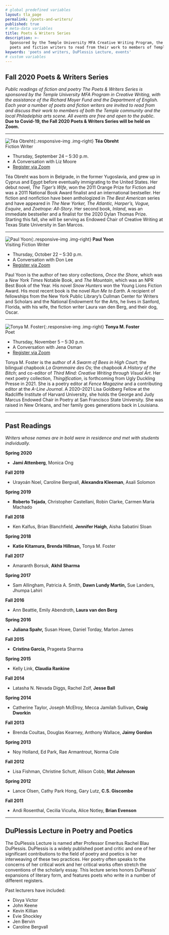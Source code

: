 ```yaml
---
# global predefined variables
layout: tla_page
permalink: /poets-and-writers/
published: true
# meta-data variables
title: Poets & Writers Series
description: >-
  Sponsored by the Temple University MFA Creative Writing Program, the Poets and Writers Series invites
  poets and fiction writers to read from their work to members of Temple community and Philadelphia arts scene.
keywords: 'poets and writers, DuPlessis Lecture, events'
# custom variables
---
```

## Fall 2020 Poets & Writers Series
_Public readings of fiction and poetry_
_The Poets & Writers Series is sponsored by the Temple University MFA Program in Creative Writing, with the assistance of the Richard Moyer Fund and the Department of English. Each year a number of poets and fiction writers are invited to read from and discuss their work to members of both the Temple community and the local Philadelphia arts scene. All events are free and open to the public._ **Due to Covid-19, the Fall 2020 Poets & Writers Series will be held on Zoom.**

___

![Téa Obreht]({{site.baseurl}}/media/){:.responsive-img .img-right}
**Téa Obreht**<br/>
Fiction Writer<br/>

- Thursday, September 24 – 5:30 p.m.<br/>
- A Conversation with Liz Moore<br/>
- [Register via Zoom](https://temple.zoom.us/webinar/register/WN_g3AmifDHT42YRCDX1tsiVQ)<br>

Téa Obreht was born in Belgrade, in the former Yugoslavia, and grew up in Cyprus and Egypt before eventually immigrating to the United States. Her debut novel, _The Tiger’s Wife_, won the 2011 Orange Prize for Fiction and was a 2011 National Book Award finalist and an international bestseller. Her fiction and nonfiction have been anthologized in _The Best American_ series and have appeared in _The New Yorker, The Atlantic, Harper’s, Vogue, Esquire_, and _Zoetrope: All-Story_. Her second book, _Inland_, was an immediate bestseller and a finalist for the 2020 Dylan Thomas Prize. Starting this fall, she will be serving as Endowed Chair of Creative Writing at Texas State University in San Marcos.   

___

![Paul Yoon]({{site.baseurl}}/media/){:.responsive-img .img-right}
**Paul Yoon**<br>
Visiting Fiction Writer<br/>

- Thursday, October 22 – 5:30 p.m.
- A Conversation with Don Lee<br>
- [Register via Zoom](https://temple.zoom.us/webinar/register/WN_4UIjvmO6Sw-k625Cw6V4ng)<br>

Paul Yoon is the author of two story collections, _Once the Shore_, which was a _New York Times_ Notable Book, and _The Mountain_, which was an NPR Best Book of the Year. His novel _Snow Hunters_ won the Young Lions Fiction Award. His most recent book is the novel _Run Me to Earth_. A recipient of fellowships from the New York Public Library’s Cullman Center for Writers and Scholars and the National Endowment for the Arts, he lives in Sanford, Florida, with his wife, the fiction writer Laura van den Berg, and their dog, Oscar. 

___

![Tonya M. Foster]({{site.baseurl}}/media/){:.responsive-img .img-right}
**Tonya M. Foster**<br/>
Poet<br/>

- Thursday, November 5 – 5:30 p.m.<br/>
- A Conversation with Jena Osman<br>
- [Register via Zoom](https://temple.zoom.us/webinar/register/WN_N5Oni2VgQdyS1iuW2CNT0w)<br>

Tonya M. Foster is the author of _A Swarm of Bees in High Court_; the bilingual chapbook _La Grammaire des Os_; the chapbook _A History of the Bitch_; and co-editor of _Third Mind: Creative Writing through Visual Art_. Her next poetry collection, _Thingification_, is forthcoming from Ugly Duckling Presse in 2021. She is a poetry editor at _Fence Magazine_ and a contributing editor at the _A-Line Journal_. A 2020–2021 Lisa Goldberg Fellow at the Radcliffe Institute of Harvard University, she holds the George and Judy Marcus Endowed Chair in Poetry at San Francisco State University. She was raised in New Orleans, and her family goes generations back in Louisiana.

___

## Past Readings

_Writers whose names are in bold were in residence and met with students individually._

**Spring 2020**
- **Jami Attenberg**, Monica Ong

**Fall 2019**
- Urayoán Noel, Caroline Bergvall, **Alexandra Kleeman**, Asali Solomon

**Spring 2019**
- **Roberto Tejada**, Christopher Castellani, Robin Clarke, Carmen Maria Machado

**Fall 2018**
- Ken Kalfus, Brian Blanchfield, **Jennifer Haigh**, Aisha Sabatini Sloan

**Spring 2018**
- **Katie Kitamura, Brenda Hillman,** Tonya M. Foster

**Fall 2017**
- Amaranth Borsuk, **Akhil Sharma**

**Spring 2017**
- Sam Allingham, Patricia A. Smith, **Dawn Lundy Martin,** Sue Landers, Jhumpa Lahiri

**Fall 2016**
- Ann Beattie, Emily Abendroth, **Laura van den Berg**

**Spring 2016**
- **Juliana Spahr,** Susan Howe, Daniel Torday, Marlon James

**Fall 2015**
- **Cristina García,** Prageeta Sharma

**Spring 2015**
- Kelly Link, **Claudia Rankine**

**Fall 2014**
- Latasha N. Nevada Diggs, Rachel Zolf, **Jesse Ball**

**Spring 2014**
- Catherine Taylor, Joseph McElroy, Mecca Jamilah Sullivan, **Craig Dworkin**

**Fall 2013**
- Brenda Coultas, Douglas Kearney, Anthony Wallace, **Jaimy Gordon**

**Spring 2013**
- Noy Holland, Ed Park, Rae Armantrout, Norma Cole

**Fall 2012**
- Lisa Fishman, Christine Schutt, Allison Cobb, **Mat Johnson**

**Spring 2012**
- Lance Olsen, Cathy Park Hong, Gary Lutz, **C.S. Giscombe**

**Fall 2011**
- Andi Rosenthal, Cecilia Vicuña, Alice Notley, **Brian Evenson**

___

## DuPlessis Lecture in Poetry and Poetics
The DuPlessis Lecture is named after Professor Emeritus Rachel Blau DuPlessis. DuPlessis is a widely published poet and critic and one of her significant contributions to the field of poetry and poetics is her interweaving of these two practices. Her poetry often speaks to the concerns of her critical work and her critical works often stretch the conventions of the scholarly essay. This lecture series honors DuPlessis’ expansions of literary form, and features poets who write in a number of different registers.

Past lecturers have included:
- Divya Victor
- John Keene
- Kevin Killian
- Evie Shockley
- Jen Bervin
- Caroline Bergvall
